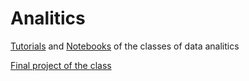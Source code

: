 # Analitics

[Tutorials](Tutoriales) and [Notebooks](Notebooks) of the classes of data analitics

[Final project of the class](/final_project)